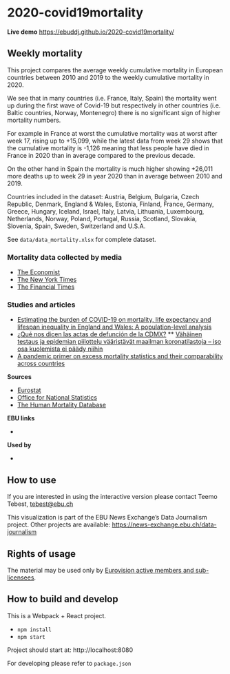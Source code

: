 # 2020-covid19mortality

**Live demo** https://ebuddj.github.io/2020-covid19mortality/

## Weekly mortality

This project compares the average weekly cumulative mortality in European countries between 2010 and 2019 to the weekly cumulative mortality in 2020.

We see that in many countries (i.e. France, Italy, Spain) the mortality went up during the first wave of Covid-19 but respectively in other countries (i.e. Baltic countries, Norway, Montenegro) there is no significant sign of higher mortality numbers.

For example in France at worst the cumulative mortality was at worst after week 17, rising up to +15,099, while the latest data from week 29 shows that the cumulative mortality is -1,126 meaning that less people have died in France in 2020 than in average compared to the previous decade.

On the other hand in Spain the mortality is much higher showing +26,011 more deaths up to week 29 in year 2020 than in average between 2010 and 2019.

Countries included in the dataset: Austria, Belgium, Bulgaria, Czech Republic, Denmark, England & Wales, Estonia, Finland, France, Germany, Greece, Hungary, Iceland, Israel, Italy, Latvia, Lithuania, Luxembourg, Netherlands, Norway, Poland, Portugal, Russia, Scotland, Slovakia, Slovenia, Spain, Sweden, Switzerland and U.S.A.

See `data/data_mortality.xlsx` for complete dataset. 

### Mortality data collected by media

* [The Economist](https://github.com/TheEconomist/covid-19-excess-deaths-tracker) 
* [The New York Times](https://github.com/nytimes/covid-19-data/tree/master/excess-deaths)
* [The Financial Times](https://github.com/Financial-Times/coronavirus-excess-mortality-data)

### Studies and articles

* [Estimating the burden of COVID-19 on mortality, life expectancy and lifespan
inequality in England and Wales: A population-level analysis](https://www.medrxiv.org/content/10.1101/2020.07.16.20155077v1.full.pdf)
* [¿Qué nos dicen las actas de defunción de la CDMX?](https://datos.nexos.com.mx/?p=1388)
** [Vähäinen testaus ja epidemian piilottelu vääristävät maailman koronatilastoja – iso osa kuolemista ei päädy niihin](https://yle.fi/uutiset/3-11374008)
* [A pandemic primer on excess mortality statistics and their comparability across countries](https://ourworldindata.org/covid-excess-mortality)

**Sources**
* [Eurostat](https://appsso.eurostat.ec.europa.eu/nui/show.do?dataset=demo_r_mwk_ts&lang=en)
* [Office for National Statistics](https://www.ons.gov.uk/peoplepopulationandcommunity/birthsdeathsandmarriages/deaths/datasets/weeklyprovisionalfiguresondeathsregisteredinenglandandwales)
* [The Human Mortality Database](https://www.mortality.org/)

**EBU links**
* []()

**Used by**
* []()

## How to use

If you are interested in using the interactive version please contact Teemo Tebest, tebest@ebu.ch

This visualization is part of the EBU News Exchange’s Data Journalism project. Other projects are available: https://news-exchange.ebu.ch/data-journalism

## Rights of usage

The material may be used only by [Eurovision active members and sub-licensees](https://www.ebu.ch/eurovision-news/members-and-sublicensees).

## How to build and develop

This is a Webpack + React project.

* `npm install`
* `npm start`

Project should start at: http://localhost:8080

For developing please refer to `package.json`